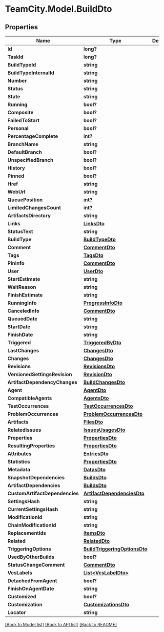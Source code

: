 # TeamCity.Model.BuildDto
## Properties

Name | Type | Description | Notes
------------ | ------------- | ------------- | -------------
**Id** | **long?** |  | [optional] 
**TaskId** | **long?** |  | [optional] 
**BuildTypeId** | **string** |  | [optional] 
**BuildTypeInternalId** | **string** |  | [optional] 
**Number** | **string** |  | [optional] 
**Status** | **string** |  | [optional] 
**State** | **string** |  | [optional] 
**Running** | **bool?** |  | [optional] 
**Composite** | **bool?** |  | [optional] 
**FailedToStart** | **bool?** |  | [optional] 
**Personal** | **bool?** |  | [optional] 
**PercentageComplete** | **int?** |  | [optional] 
**BranchName** | **string** |  | [optional] 
**DefaultBranch** | **bool?** |  | [optional] 
**UnspecifiedBranch** | **bool?** |  | [optional] 
**History** | **bool?** |  | [optional] 
**Pinned** | **bool?** |  | [optional] 
**Href** | **string** |  | [optional] 
**WebUrl** | **string** |  | [optional] 
**QueuePosition** | **int?** |  | [optional] 
**LimitedChangesCount** | **int?** |  | [optional] 
**ArtifactsDirectory** | **string** |  | [optional] 
**Links** | [**LinksDto**](LinksDto.md) |  | [optional] 
**StatusText** | **string** |  | [optional] 
**BuildType** | [**BuildTypeDto**](BuildTypeDto.md) |  | [optional] 
**Comment** | [**CommentDto**](CommentDto.md) |  | [optional] 
**Tags** | [**TagsDto**](TagsDto.md) |  | [optional] 
**PinInfo** | [**CommentDto**](CommentDto.md) |  | [optional] 
**User** | [**UserDto**](UserDto.md) |  | [optional] 
**StartEstimate** | **string** |  | [optional] 
**WaitReason** | **string** |  | [optional] 
**FinishEstimate** | **string** |  | [optional] 
**RunningInfo** | [**ProgressInfoDto**](ProgressInfoDto.md) |  | [optional] 
**CanceledInfo** | [**CommentDto**](CommentDto.md) |  | [optional] 
**QueuedDate** | **string** |  | [optional] 
**StartDate** | **string** |  | [optional] 
**FinishDate** | **string** |  | [optional] 
**Triggered** | [**TriggeredByDto**](TriggeredByDto.md) |  | [optional] 
**LastChanges** | [**ChangesDto**](ChangesDto.md) |  | [optional] 
**Changes** | [**ChangesDto**](ChangesDto.md) |  | [optional] 
**Revisions** | [**RevisionsDto**](RevisionsDto.md) |  | [optional] 
**VersionedSettingsRevision** | [**RevisionDto**](RevisionDto.md) |  | [optional] 
**ArtifactDependencyChanges** | [**BuildChangesDto**](BuildChangesDto.md) |  | [optional] 
**Agent** | [**AgentDto**](AgentDto.md) |  | [optional] 
**CompatibleAgents** | [**AgentsDto**](AgentsDto.md) |  | [optional] 
**TestOccurrences** | [**TestOccurrencesDto**](TestOccurrencesDto.md) |  | [optional] 
**ProblemOccurrences** | [**ProblemOccurrencesDto**](ProblemOccurrencesDto.md) |  | [optional] 
**Artifacts** | [**FilesDto**](FilesDto.md) |  | [optional] 
**RelatedIssues** | [**IssuesUsagesDto**](IssuesUsagesDto.md) |  | [optional] 
**Properties** | [**PropertiesDto**](PropertiesDto.md) |  | [optional] 
**ResultingProperties** | [**PropertiesDto**](PropertiesDto.md) |  | [optional] 
**Attributes** | [**EntriesDto**](EntriesDto.md) |  | [optional] 
**Statistics** | [**PropertiesDto**](PropertiesDto.md) |  | [optional] 
**Metadata** | [**DatasDto**](DatasDto.md) |  | [optional] 
**SnapshotDependencies** | [**BuildsDto**](BuildsDto.md) |  | [optional] 
**ArtifactDependencies** | [**BuildsDto**](BuildsDto.md) |  | [optional] 
**CustomArtifactDependencies** | [**ArtifactDependenciesDto**](ArtifactDependenciesDto.md) |  | [optional] 
**SettingsHash** | **string** |  | [optional] 
**CurrentSettingsHash** | **string** |  | [optional] 
**ModificationId** | **string** |  | [optional] 
**ChainModificationId** | **string** |  | [optional] 
**ReplacementIds** | [**ItemsDto**](ItemsDto.md) |  | [optional] 
**Related** | [**RelatedDto**](RelatedDto.md) |  | [optional] 
**TriggeringOptions** | [**BuildTriggeringOptionsDto**](BuildTriggeringOptionsDto.md) |  | [optional] 
**UsedByOtherBuilds** | **bool?** |  | [optional] 
**StatusChangeComment** | [**CommentDto**](CommentDto.md) |  | [optional] 
**VcsLabels** | [**List&lt;VcsLabelDto&gt;**](VcsLabelDto.md) |  | [optional] 
**DetachedFromAgent** | **bool?** |  | [optional] 
**FinishOnAgentDate** | **string** |  | [optional] 
**Customized** | **bool?** |  | [optional] 
**Customization** | [**CustomizationsDto**](CustomizationsDto.md) |  | [optional] 
**Locator** | **string** |  | [optional] 

[[Back to Model list]](../README.md#documentation-for-models) [[Back to API list]](../README.md#documentation-for-api-endpoints) [[Back to README]](../README.md)

